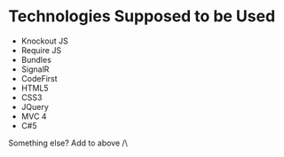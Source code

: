 Technologies Supposed to be Used
================================

- Knockout JS
- Require JS
- Bundles
- SignalR
- CodeFirst
- HTML5
- CSS3
- JQuery
- MVC 4
- C#5

Something else? Add to above /\